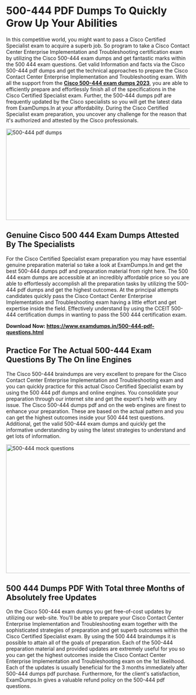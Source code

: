 <h1><strong>500-444 PDF Dumps To Quickly Grow Up Your Abilities</strong></h1>
<p>In this competitive world, you might want to pass a Cisco Certified Specialist exam to acquire a superb job. So program to take a Cisco Contact Center Enterprise Implementation and Troubleshooting certification exam by utilizing the Cisco 500-444 exam dumps and get fantastic marks within the 500 444 exam questions. Get valid Information and facts via the Cisco 500-444 pdf dumps and get the technical approaches to prepare the Cisco Contact Center Enterprise Implementation and Troubleshooting exam. With all the support from the <strong><a href="https://www.examdumps.in/500-444-pdf-questions.html">Cisco 500-444 exam dumps 2023</a></strong>, you are able to efficiently prepare and effortlessly finish all of the specifications in the Cisco Certified Specialist exam. Further, the 500-444 dumps pdf are frequently updated by the Cisco specialists so you will get the latest data from ExamDumps.In at your affordability. During the Cisco Certified Specialist exam preparation, you uncover any challenge for the reason that it's authorized and attested by the Cisco professionals.</p>
<p><img src="https://i.ibb.co/zxJwW90/Copy-of-Online-Classes-Twitter-header-post-Made-with-Poster-My-Wall-1.png" alt="500-444 pdf dumps" width="750" height="250" /></p>
<h2><strong>Genuine Cisco 500 444 Exam Dumps Attested By The Specialists</strong></h2>
<p>For the Cisco Certified Specialist exam preparation you may have essential genuine preparation material so take a look at ExamDumps.In and get the best 500-444 dumps pdf and preparation material from right here. The 500 444 exam dumps are accessible at an incredibly affordable price so you are able to effortlessly accomplish all the preparation tasks by utilizing the 500-444 pdf dumps and get the highest outcomes. At the principal attempts candidates quickly pass the Cisco Contact Center Enterprise Implementation and Troubleshooting exam having a little effort and get expertise inside the field. Effectively understand by using the CCEIT 500-444 certification dumps in wanting to pass the 500 444 certification exam.</p>
<p><strong>Download Now:&nbsp;<a href="https://www.examdumps.in/500-444-pdf-questions.html">https://www.examdumps.in/500-444-pdf-questions.html</a></strong></p>
<h2><strong>Practice For The Actual 500-444 Exam Questions By The On line Engines</strong></h2>
<p>The Cisco 500-444 braindumps are very excellent to prepare for the Cisco Contact Center Enterprise Implementation and Troubleshooting exam and you can quickly practice for this actual Cisco Certified Specialist exam by using the 500 444 pdf dumps and online engines. You consolidate your preparation through our internet site and get the expert's help with any issue. The Cisco 500-444 dumps pdf and on the web engines are finest to enhance your preparation. These are based on the actual pattern and you can get the highest outcomes inside your 500 444 test questions. Additional, get the valid 500-444 exam dumps and quickly get the informative understanding by using the latest strategies to understand and get lots of information.</p>
<p><a href="https://www.examdumps.in/500-444-pdf-questions.html"><img src="https://i.ibb.co/QkNtdwY/Copy-of-Zoom-Online-Classes-Facebook-Share-Po-Made-with-Poster-My-Wall-1.jpg" alt="500-444 mock questions" width="670" height="352" /></a></p>
<h2><strong>500 444 Dumps PDF With Total three Months of Absolutely free Updates</strong></h2>
<p>On the Cisco 500-444 exam dumps you get free-of-cost updates by utilizing our web-site. You'll be able to prepare your Cisco Contact Center Enterprise Implementation and Troubleshooting exam together with the sophisticated strategies of preparation and get superb outcomes within the Cisco Certified Specialist exam. By using the 500 444 braindumps it is possible to attain all of the goals of preparation. Each of the 500-444 preparation material and provided updates are extremely useful for you so you can get the highest outcomes inside the Cisco Contact Center Enterprise Implementation and Troubleshooting exam on the 1st likelihood. Each of the updates is usually beneficial for the 3 months immediately after 500-444 dumps pdf purchase. Furthermore, for the client's satisfaction, ExamDumps.In gives a valuable refund policy on the 500-444 pdf questions.</p>
